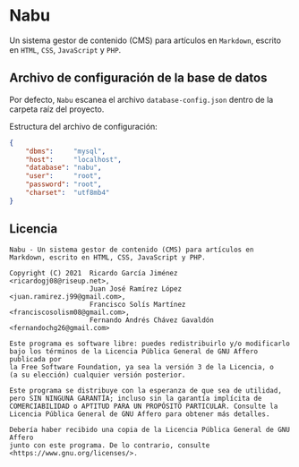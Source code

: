 # Nabu

Un sistema gestor de contenido (CMS) para artículos en `Markdown`, escrito en `HTML`, `CSS`, `JavaScript` y `PHP`.

## Archivo de configuración de la base de datos

Por defecto, `Nabu` escanea el archivo `database-config.json` dentro de la carpeta raíz del proyecto.

Estructura del archivo de configuración:

```json
{
    "dbms":     "mysql",
    "host":     "localhost",
    "database": "nabu",
    "user":     "root",
    "password": "root",
    "charset":  "utf8mb4"
}
```

## Licencia

```text
Nabu - Un sistema gestor de contenido (CMS) para artículos en Markdown, escrito en HTML, CSS, JavaScript y PHP.

Copyright (C) 2021  Ricardo García Jiménez          <ricardogj08@riseup.net>,
                    Juan José Ramírez López         <juan.ramirez.j99@gmail.com>,
                    Francisco Solís Martínez        <franciscosolism08@gmail.com>,
                    Fernando Andrés Chávez Gavaldón <fernandochg26@gmail.com>

Este programa es software libre: puedes redistribuirlo y/o modificarlo
bajo los términos de la Licencia Pública General de GNU Affero publicada por
la Free Software Foundation, ya sea la versión 3 de la Licencia, o
(a su elección) cualquier versión posterior.

Este programa se distribuye con la esperanza de que sea de utilidad,
pero SIN NINGUNA GARANTÍA; incluso sin la garantía implícita de
COMERCIABILIDAD o APTITUD PARA UN PROPÓSITO PARTICULAR. Consulte la
Licencia Pública General de GNU Affero para obtener más detalles.

Debería haber recibido una copia de la Licencia Pública General de GNU Affero
junto con este programa. De lo contrario, consulte <https://www.gnu.org/licenses/>.
```
